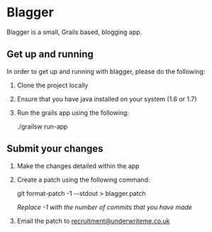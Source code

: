 # Blagger

Blagger is a small, Grails based, blogging app.

## Get up and running

In order to get up and running with blagger, please do the following:

1. Clone the project locally
2. Ensure that you have java installed on your system (1.6 or 1.7)
3. Run the grails app using the following:

    ./grailsw run-app

## Submit your changes

1. Make the changes detailed within the app
2. Create a patch using the following command: 

    git format-patch -1 --stdout > blagger.patch    

    *Replace -1 with the number of commits that you have made*
    
3. Email the patch to [recruitment@underwriteme.co.uk](mailto:recruitment@underwriteme.co.uk)
